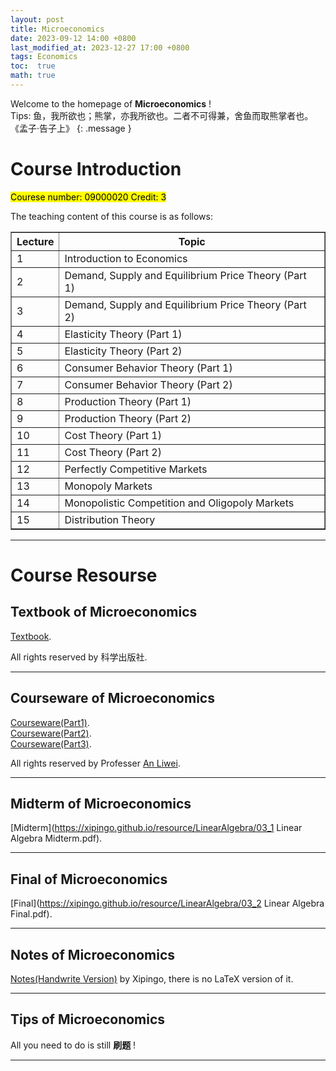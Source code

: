 ```yaml
---
layout: post
title: Microeconomics
date: 2023-09-12 14:00 +0800
last_modified_at: 2023-12-27 17:00 +0800
tags: Economics
toc:  true
math: true
---
```

Welcome to the homepage of **Microeconomics** !   
Tips: 鱼，我所欲也；熊掌，亦我所欲也。二者不可得兼，舍鱼而取熊掌者也。   
《孟子·告子上》
{: .message }

# Course Introduction

<mark>Courese number: 09000020 Credit: 3</mark>    

The teaching content of this course is as follows:   

<table border="1" width="100%">
  <tr>
    <th>Lecture</th>
    <th>Topic</th>
  </tr>
  <tr>
    <td>1</td>
    <td>Introduction to Economics</td>
  </tr>
  <tr>
    <td>2</td>
    <td>Demand, Supply and Equilibrium Price Theory (Part 1)</td>
  </tr>
  <tr>
    <td>3</td>
    <td>Demand, Supply and Equilibrium Price Theory (Part 2)</td>
  </tr>
  <tr>
    <td>4</td>
    <td>Elasticity Theory (Part 1)</td>
  </tr>
  <tr>
    <td>5</td>
    <td>Elasticity Theory (Part 2)</td>
  </tr>
  <tr>
    <td>6</td>
    <td>Consumer Behavior Theory (Part 1)</td>
  </tr>
  <tr>
    <td>7</td>
    <td>Consumer Behavior Theory (Part 2)</td>
  </tr>
  <tr>
    <td>8</td>
    <td>Production Theory (Part 1)</td>
  </tr>
  <tr>
    <td>9</td>
    <td>Production Theory (Part 2)</td>
  </tr>
  <tr>
    <td>10</td>
    <td>Cost Theory (Part 1)</td>
  </tr>
  <tr>
    <td>11</td>
    <td>Cost Theory (Part 2)</td>
  </tr>
  <tr>
    <td>12</td>
    <td>Perfectly Competitive Markets</td>
  </tr>
  <tr>
    <td>13</td>
    <td>Monopoly Markets</td>
  </tr>
  <tr>
    <td>14</td>
    <td>Monopolistic Competition and Oligopoly Markets</td>
  </tr>
  <tr>
    <td>15</td>
    <td>Distribution Theory</td>
  </tr>
</table>

-----

# Course Resourse

## Textbook of Microeconomics

 [Textbook](https://book.douban.com/subject/30767520/).
 

All rights reserved by 科学出版社.

-----

## Courseware of Microeconomics

 [Courseware(Part1)](https://xipingo.github.io/resource/LinearAlgebra/01_1_LinearAlgebra(Part1).pdf).   
 [Courseware(Part2)](https://xipingo.github.io/resource/LinearAlgebra/01_1_LinearAlgebra(Part2).pdf).   
 [Courseware(Part3)](https://xipingo.github.io/resource/LinearAlgebra/01_1_LinearAlgebra(Part3).pdf).   
 

 All rights reserved by Professer [An Liwei](https://nubs.nju.edu.cn/alw/list.htm).

-----

## Midterm of Microeconomics

 [Midterm](https://xipingo.github.io/resource/LinearAlgebra/03_1 Linear Algebra Midterm.pdf).

-----

## Final of Microeconomics

 [Final](https://xipingo.github.io/resource/LinearAlgebra/03_2 Linear Algebra Final.pdf).

-----

## Notes of Microeconomics

 [Notes(Handwrite Version)](https://xipingo.github.io/resource/LinearAlgebra/NotesOfLinearAlgebra.pdf) by Xipingo, there is no LaTeX version of it.

-----

## Tips of Microeconomics

 All you need to do is still **刷题** !

-----